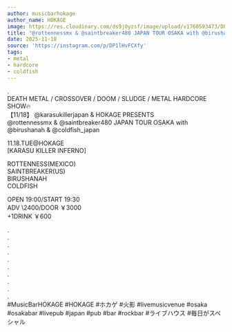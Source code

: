 ```yaml
---
author: musicbarhokage
author_name: HOKAGE
image: https://res.cloudinary.com/ds9j0yzsf/image/upload/v1760593473/DP1lHvFCXfy.jpg
title: "@rottennessmx & @saintbreaker480 JAPAN TOUR OSAKA with @birushanah & @coldfish_japan"
date: 2025-11-18
source: 'https://instagram.com/p/DP1lHvFCXfy'
tags:
- metal
- hardcore
- coldfish
---
```

.<br>
DEATH METAL / CROSSOVER / DOOM / SLUDGE / METAL HARDCORE  SHOW🔥<br>
【11/18】 @karasukillerjapan & HOKAGE PRESENTS<br>
@rottennessmx & @saintbreaker480 JAPAN TOUR OSAKA with @birushanah & @coldfish_japan 

11.18.TUE@HOKAGE<br>
[KARASU KILLER INFERNO]

ROTTENNESS(MEXICO)<br>
SAINTBREAKER(US)<br>
BIRUSHANAH<br>
COLDFISH

OPEN 19:00/START 19:30<br>
ADV \2400/DOOR ￥3000<br>
+1DRINK ￥600

.<br>
.<br>
.<br>
.<br>
.<br>
.<br>
.<br>
.<br>
.<br>
.<br>
#MusicBarHOKAGE #HOKAGE #ホカゲ #火影 #livemusicvenue #osaka #osakabar #livepub #japan #pub #bar #rockbar #ライブハウス #毎日がスペシャル